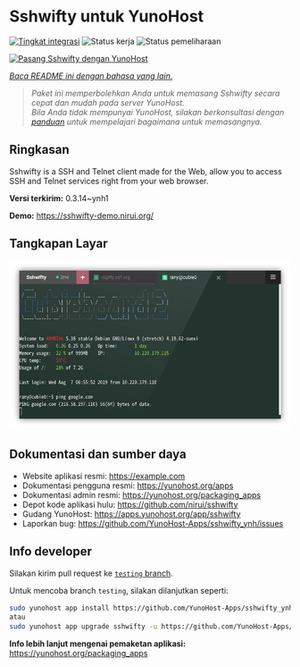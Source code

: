 <!--
N.B.: README ini dibuat secara otomatis oleh <https://github.com/YunoHost/apps/tree/master/tools/readme_generator>
Ini TIDAK boleh diedit dengan tangan.
-->

# Sshwifty untuk YunoHost

[![Tingkat integrasi](https://dash.yunohost.org/integration/sshwifty.svg)](https://ci-apps.yunohost.org/ci/apps/sshwifty/) ![Status kerja](https://ci-apps.yunohost.org/ci/badges/sshwifty.status.svg) ![Status pemeliharaan](https://ci-apps.yunohost.org/ci/badges/sshwifty.maintain.svg)

[![Pasang Sshwifty dengan YunoHost](https://install-app.yunohost.org/install-with-yunohost.svg)](https://install-app.yunohost.org/?app=sshwifty)

*[Baca README ini dengan bahasa yang lain.](./ALL_README.md)*

> *Paket ini memperbolehkan Anda untuk memasang Sshwifty secara cepat dan mudah pada server YunoHost.*  
> *Bila Anda tidak mempunyai YunoHost, silakan berkonsultasi dengan [panduan](https://yunohost.org/install) untuk mempelajari bagaimana untuk memasangnya.*

## Ringkasan

Sshwifty is a SSH and Telnet client made for the Web, allow you to access SSH and Telnet services right from your web browser.

**Versi terkirim:** 0.3.14~ynh1

**Demo:** <https://sshwifty-demo.nirui.org/>

## Tangkapan Layar

![Tangkapan Layar pada Sshwifty](./doc/screenshots/Screenshot.png)

## Dokumentasi dan sumber daya

- Website aplikasi resmi: <https://example.com>
- Dokumentasi pengguna resmi: <https://yunohost.org/apps>
- Dokumentasi admin resmi: <https://yunohost.org/packaging_apps>
- Depot kode aplikasi hulu: <https://github.com/nirui/sshwifty>
- Gudang YunoHost: <https://apps.yunohost.org/app/sshwifty>
- Laporkan bug: <https://github.com/YunoHost-Apps/sshwifty_ynh/issues>

## Info developer

Silakan kirim pull request ke [`testing` branch](https://github.com/YunoHost-Apps/sshwifty_ynh/tree/testing).

Untuk mencoba branch `testing`, silakan dilanjutkan seperti:

```bash
sudo yunohost app install https://github.com/YunoHost-Apps/sshwifty_ynh/tree/testing --debug
atau
sudo yunohost app upgrade sshwifty -u https://github.com/YunoHost-Apps/sshwifty_ynh/tree/testing --debug
```

**Info lebih lanjut mengenai pemaketan aplikasi:** <https://yunohost.org/packaging_apps>
